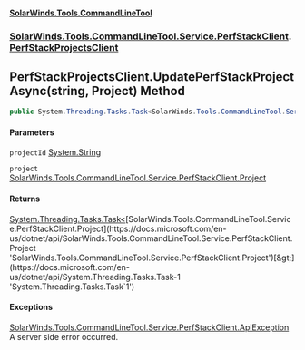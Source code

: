 #### [SolarWinds.Tools.CommandLineTool](index.md 'index')
### [SolarWinds.Tools.CommandLineTool.Service.PerfStackClient](index.md#SolarWinds.Tools.CommandLineTool.Service.PerfStackClient 'SolarWinds.Tools.CommandLineTool.Service.PerfStackClient').[PerfStackProjectsClient](PerfStackProjectsClient.md 'SolarWinds.Tools.CommandLineTool.Service.PerfStackClient.PerfStackProjectsClient')

## PerfStackProjectsClient.UpdatePerfStackProjectAsync(string, Project) Method

```csharp
public System.Threading.Tasks.Task<SolarWinds.Tools.CommandLineTool.Service.PerfStackClient.Project> UpdatePerfStackProjectAsync(string projectId, SolarWinds.Tools.CommandLineTool.Service.PerfStackClient.Project project);
```
#### Parameters

<a name='SolarWinds.Tools.CommandLineTool.Service.PerfStackClient.PerfStackProjectsClient.UpdatePerfStackProjectAsync(string,SolarWinds.Tools.CommandLineTool.Service.PerfStackClient.Project).projectId'></a>

`projectId` [System.String](https://docs.microsoft.com/en-us/dotnet/api/System.String 'System.String')

<a name='SolarWinds.Tools.CommandLineTool.Service.PerfStackClient.PerfStackProjectsClient.UpdatePerfStackProjectAsync(string,SolarWinds.Tools.CommandLineTool.Service.PerfStackClient.Project).project'></a>

`project` [SolarWinds.Tools.CommandLineTool.Service.PerfStackClient.Project](https://docs.microsoft.com/en-us/dotnet/api/SolarWinds.Tools.CommandLineTool.Service.PerfStackClient.Project 'SolarWinds.Tools.CommandLineTool.Service.PerfStackClient.Project')

#### Returns
[System.Threading.Tasks.Task&lt;](https://docs.microsoft.com/en-us/dotnet/api/System.Threading.Tasks.Task-1 'System.Threading.Tasks.Task`1')[SolarWinds.Tools.CommandLineTool.Service.PerfStackClient.Project](https://docs.microsoft.com/en-us/dotnet/api/SolarWinds.Tools.CommandLineTool.Service.PerfStackClient.Project 'SolarWinds.Tools.CommandLineTool.Service.PerfStackClient.Project')[&gt;](https://docs.microsoft.com/en-us/dotnet/api/System.Threading.Tasks.Task-1 'System.Threading.Tasks.Task`1')

#### Exceptions

[SolarWinds.Tools.CommandLineTool.Service.PerfStackClient.ApiException](https://docs.microsoft.com/en-us/dotnet/api/SolarWinds.Tools.CommandLineTool.Service.PerfStackClient.ApiException 'SolarWinds.Tools.CommandLineTool.Service.PerfStackClient.ApiException')  
A server side error occurred.